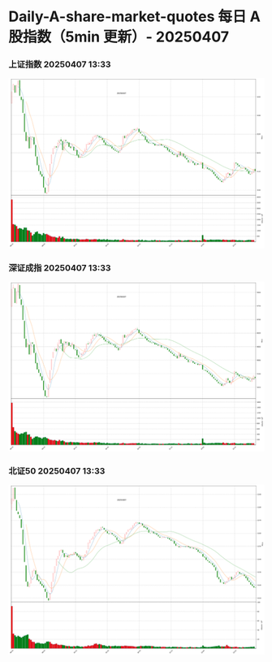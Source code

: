 
# Daily-A-share-market-quotes 每日 A 股指数（5min 更新）- 20250407

### 上证指数 20250407 13:33
![](./fig/2025/4/20250407-sh000001.png)

### 深证成指 20250407 13:33
![](./fig/2025/4/20250407-sz399001.png)

### 北证50 20250407 13:33
![](./fig/2025/4/20250407-bj899050.png)
